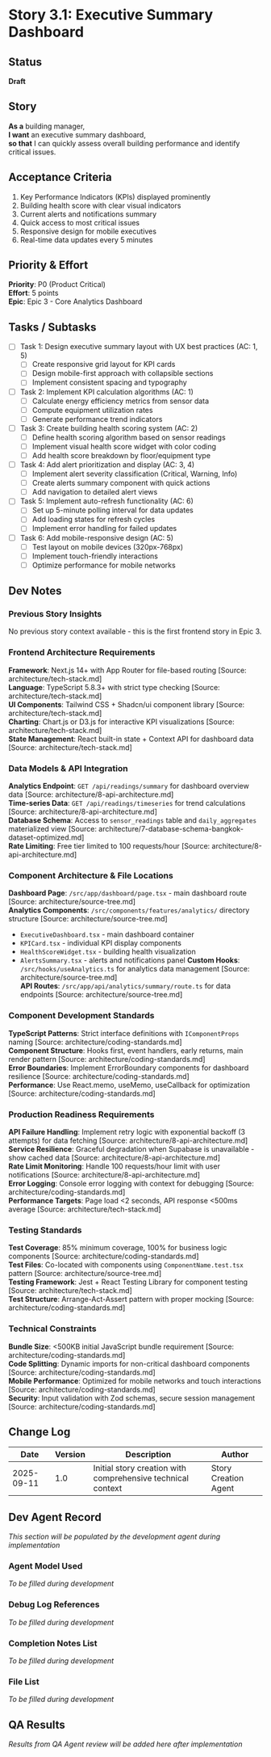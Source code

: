 # Story 3.1: Executive Summary Dashboard

## Status
**Draft**

## Story
**As a** building manager,  
**I want** an executive summary dashboard,  
**so that** I can quickly assess overall building performance and identify critical issues.

## Acceptance Criteria
1. Key Performance Indicators (KPIs) displayed prominently
2. Building health score with clear visual indicators
3. Current alerts and notifications summary
4. Quick access to most critical issues
5. Responsive design for mobile executives
6. Real-time data updates every 5 minutes

## Priority & Effort
**Priority**: P0 (Product Critical)  
**Effort**: 5 points  
**Epic**: Epic 3 - Core Analytics Dashboard

## Tasks / Subtasks
- [ ] Task 1: Design executive summary layout with UX best practices (AC: 1, 5)
  - [ ] Create responsive grid layout for KPI cards
  - [ ] Design mobile-first approach with collapsible sections
  - [ ] Implement consistent spacing and typography
- [ ] Task 2: Implement KPI calculation algorithms (AC: 1)
  - [ ] Calculate energy efficiency metrics from sensor data
  - [ ] Compute equipment utilization rates
  - [ ] Generate performance trend indicators
- [ ] Task 3: Create building health scoring system (AC: 2)
  - [ ] Define health scoring algorithm based on sensor readings
  - [ ] Implement visual health score widget with color coding
  - [ ] Add health score breakdown by floor/equipment type
- [ ] Task 4: Add alert prioritization and display (AC: 3, 4)
  - [ ] Implement alert severity classification (Critical, Warning, Info)
  - [ ] Create alerts summary component with quick actions
  - [ ] Add navigation to detailed alert views
- [ ] Task 5: Implement auto-refresh functionality (AC: 6)
  - [ ] Set up 5-minute polling interval for data updates
  - [ ] Add loading states for refresh cycles
  - [ ] Implement error handling for failed updates
- [ ] Task 6: Add mobile-responsive design (AC: 5)
  - [ ] Test layout on mobile devices (320px-768px)
  - [ ] Implement touch-friendly interactions
  - [ ] Optimize performance for mobile networks

## Dev Notes

### Previous Story Insights
No previous story context available - this is the first frontend story in Epic 3.

### Frontend Architecture Requirements
**Framework**: Next.js 14+ with App Router for file-based routing [Source: architecture/tech-stack.md]  
**Language**: TypeScript 5.8.3+ with strict type checking [Source: architecture/tech-stack.md]  
**UI Components**: Tailwind CSS + Shadcn/ui component library [Source: architecture/tech-stack.md]  
**Charting**: Chart.js or D3.js for interactive KPI visualizations [Source: architecture/tech-stack.md]  
**State Management**: React built-in state + Context API for dashboard data [Source: architecture/tech-stack.md]

### Data Models & API Integration
**Analytics Endpoint**: `GET /api/readings/summary` for dashboard overview data [Source: architecture/8-api-architecture.md]  
**Time-series Data**: `GET /api/readings/timeseries` for trend calculations [Source: architecture/8-api-architecture.md]  
**Database Schema**: Access to `sensor_readings` table and `daily_aggregates` materialized view [Source: architecture/7-database-schema-bangkok-dataset-optimized.md]  
**Rate Limiting**: Free tier limited to 100 requests/hour [Source: architecture/8-api-architecture.md]

### Component Architecture & File Locations
**Dashboard Page**: `/src/app/dashboard/page.tsx` - main dashboard route [Source: architecture/source-tree.md]  
**Analytics Components**: `/src/components/features/analytics/` directory structure [Source: architecture/source-tree.md]  
- `ExecutiveDashboard.tsx` - main dashboard container
- `KPICard.tsx` - individual KPI display components  
- `HealthScoreWidget.tsx` - building health visualization
- `AlertsSummary.tsx` - alerts and notifications panel
**Custom Hooks**: `/src/hooks/useAnalytics.ts` for analytics data management [Source: architecture/source-tree.md]  
**API Routes**: `/src/app/api/analytics/summary/route.ts` for data endpoints [Source: architecture/source-tree.md]

### Component Development Standards
**TypeScript Patterns**: Strict interface definitions with `IComponentProps` naming [Source: architecture/coding-standards.md]  
**Component Structure**: Hooks first, event handlers, early returns, main render pattern [Source: architecture/coding-standards.md]  
**Error Boundaries**: Implement ErrorBoundary components for dashboard resilience [Source: architecture/coding-standards.md]  
**Performance**: Use React.memo, useMemo, useCallback for optimization [Source: architecture/coding-standards.md]

### Production Readiness Requirements

**API Failure Handling**: Implement retry logic with exponential backoff (3 attempts) for data fetching [Source: architecture/8-api-architecture.md]  
**Service Resilience**: Graceful degradation when Supabase is unavailable - show cached data [Source: architecture/8-api-architecture.md]  
**Rate Limit Monitoring**: Handle 100 requests/hour limit with user notifications [Source: architecture/8-api-architecture.md]  
**Error Logging**: Console error logging with context for debugging [Source: architecture/coding-standards.md]  
**Performance Targets**: Page load <2 seconds, API response <500ms average [Source: architecture/tech-stack.md]

### Testing Standards
**Test Coverage**: 85% minimum coverage, 100% for business logic components [Source: architecture/coding-standards.md]  
**Test Files**: Co-located with components using `ComponentName.test.tsx` pattern [Source: architecture/source-tree.md]  
**Testing Framework**: Jest + React Testing Library for component testing [Source: architecture/tech-stack.md]  
**Test Structure**: Arrange-Act-Assert pattern with proper mocking [Source: architecture/coding-standards.md]

### Technical Constraints
**Bundle Size**: <500KB initial JavaScript bundle requirement [Source: architecture/coding-standards.md]  
**Code Splitting**: Dynamic imports for non-critical dashboard components [Source: architecture/coding-standards.md]  
**Mobile Performance**: Optimized for mobile networks and touch interactions [Source: architecture/coding-standards.md]  
**Security**: Input validation with Zod schemas, secure session management [Source: architecture/coding-standards.md]

## Change Log
| Date | Version | Description | Author |
|------|---------|-------------|--------|
| 2025-09-11 | 1.0 | Initial story creation with comprehensive technical context | Story Creation Agent |

## Dev Agent Record
*This section will be populated by the development agent during implementation*

### Agent Model Used
*To be filled during development*

### Debug Log References  
*To be filled during development*

### Completion Notes List
*To be filled during development*

### File List
*To be filled during development*

## QA Results
*Results from QA Agent review will be added here after implementation*